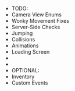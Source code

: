 -   TODO:
-   Camera View Enums
-   Wonky Movement Fixes
-   Server-Side Checks
-   Jumping
-   Collisions
-   Animations
-   Loading Screen
-
-
-   OPTIONAL:
-   Inventory
-   Custom Events
